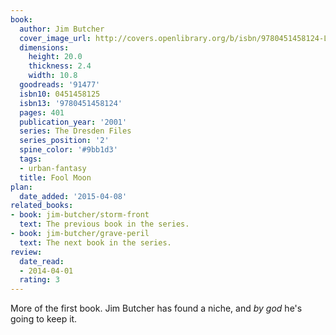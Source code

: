 ```yaml
---
book:
  author: Jim Butcher
  cover_image_url: http://covers.openlibrary.org/b/isbn/9780451458124-L.jpg
  dimensions:
    height: 20.0
    thickness: 2.4
    width: 10.8
  goodreads: '91477'
  isbn10: 0451458125
  isbn13: '9780451458124'
  pages: 401
  publication_year: '2001'
  series: The Dresden Files
  series_position: '2'
  spine_color: '#9bb1d3'
  tags:
  - urban-fantasy
  title: Fool Moon
plan:
  date_added: '2015-04-08'
related_books:
- book: jim-butcher/storm-front
  text: The previous book in the series.
- book: jim-butcher/grave-peril
  text: The next book in the series.
review:
  date_read:
  - 2014-04-01
  rating: 3
---
```


More of the first book. Jim Butcher has found a niche, and *by god* he's going to keep it.
